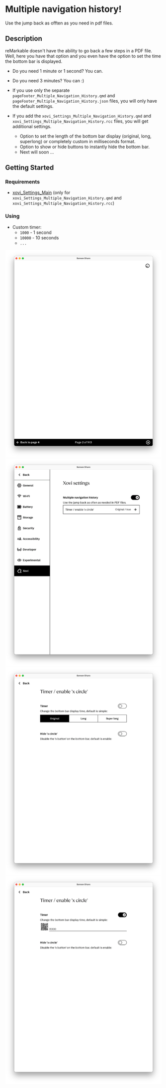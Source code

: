 # Multiple navigation history!
Use the jump back as offten as you need in pdf files.

## Description
reMarkable doesn't have the ability to go back a few steps in a PDF file. Well, here you have that option and you even have the option to set the time the bottom bar is displayed.
* Do you need 1 minute or 1 second? You can.
* Do you need 3 minutes? You can :)


* If you use only the separate ```pageFooter_Multiple_Navigation_History.qmd``` and ```pageFooter_Multiple_Navigation_History.json``` files, you will only have the default settings.

* If you add the ```xovi_Settings_Multiple_Navigation_History.qmd``` and ```xovi_Settings_Multiple_Navigation_History.rcc``` files, you will get additional settings.
	- Option to set the length of the bottom bar display (original, long, superlong) or completely custom in milliseconds format.
	- Option to show or hide buttons to instantly hide the bottom bar.
  - Next will soon ...

## Getting Started

### Requirements
* [xovi_Settings_Main](https://github.com/PepikVaio/reMarkable_Xovi_Extensions/tree/main/xovi_Settings_Main) (only for ```xovi_Settings_Multiple_Navigation_History.qmd``` and ```xovi_Settings_Multiple_Navigation_History.rcc```)

### Using
* Custom timer:
  - ```1000``` - 1 second
  - ```10000``` - 10 seconds
  - ```...```



![document_Multiple_Navigation_History](https://github.com/PepikVaio/reMarkable_Xovi_Extensions/blob/main/document_Multiple_Navigation_History/.pictures/document_Multiple_Navigation_History.png?raw=true)
![xovi_Settings_document_Multiple_Navigation_History](https://github.com/PepikVaio/reMarkable_Xovi_Extensions/blob/main/document_Multiple_Navigation_History/.pictures/xovi_Settings_document_Multiple_Navigation_History.png?raw=true)
![document_Multiple_Navigation_History_01](https://github.com/PepikVaio/reMarkable_Xovi_Extensions/blob/main/document_Multiple_Navigation_History/.pictures/document_Multiple_Navigation_History_01.png?raw=true)
![document_Multiple_Navigation_History_02](https://github.com/PepikVaio/reMarkable_Xovi_Extensions/blob/main/document_Multiple_Navigation_History/.pictures/document_Multiple_Navigation_History_02.png?raw=true)

<!--## Acknowledgements-->

<!--Inspiration, code snippets, etc...-->
<!--* -->